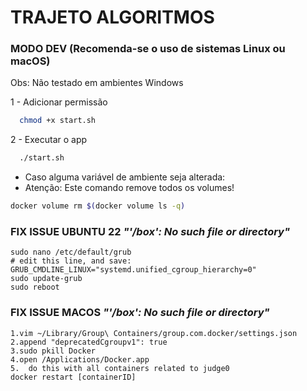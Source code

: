 # TRAJETO ALGORITMOS

### MODO DEV (Recomenda-se o uso de sistemas Linux ou macOS)

Obs: Não testado em ambientes Windows

1 - Adicionar permissão

```bash
  chmod +x start.sh
```

2 - Executar o app

```bash
  ./start.sh
```

- Caso alguma variável de ambiente seja alterada:
- Atenção: Este comando remove todos os volumes!

```bash
docker volume rm $(docker volume ls -q)
```

### FIX ISSUE UBUNTU 22 _"'/box': No such file or directory"_

```plaintext
sudo nano /etc/default/grub
# edit this line, and save:
GRUB_CMDLINE_LINUX="systemd.unified_cgroup_hierarchy=0"
sudo update-grub
sudo reboot
```

### FIX ISSUE MACOS _"'/box': No such file or directory"_

```plaintext
1.vim ~/Library/Group\ Containers/group.com.docker/settings.json
2.append "deprecatedCgroupv1": true
3.sudo pkill Docker
4.open /Applications/Docker.app
5.  do this with all containers related to judge0
docker restart [containerID]
```
